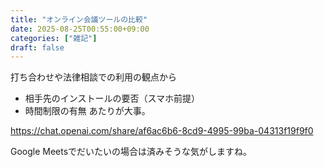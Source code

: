 ```yaml
---
title: "オンライン会議ツールの比較"
date: 2025-08-25T00:55:00+09:00
categories: ["雑記"]
draft: false
---
```


打ち合わせや法律相談での利用の観点から
- 相手先のインストールの要否（スマホ前提）
- 時間制限の有無
あたりが大事。

https://chat.openai.com/share/af6ac6b6-8cd9-4995-99ba-04313f19f9f0

Google Meetsでだいたいの場合は済みそうな気がしますね。
